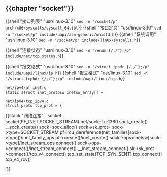 ## {{chapter "socket"}}

{{shell "接口列表" "usr/linux-3.10" `sed -n "/socket/p" arch/x86/syscalls/syscall_64.tbl`}}
{{shell "接口定义" "usr/linux-3.10" `sed -n "/socket/p" include/uapi/asm-generic/unistd.h`}}
{{shell "系统调用" "usr/linux-3.10" `sed -n "/socket/p" include/linux/syscalls.h`}}

{{shell "连接状态" "usr/linux-3.10" `sed -n "/enum {/,/^};/p" include/net/tcp_states.h`}}

{{shell "报文格式" "usr/linux-3.10" `sed -n "/struct iphdr {/,/^};/p" include/uapi/linux/ip.h`}}
{{shell "报文格式" "usr/linux-3.10" `sed -n "/struct tcphdr {/,/^};/p" include/uapi/linux/tcp.h`}}

```
net/ipv4/af_inet.c
static struct inet_protosw inetsw_array[] =

net/ipv4/tcp_ipv4.c
struct proto tcp_prot = {
```

{{stack "网络连接" `
socket
    socket(PF_INET,SOCKET_STREAM):net/socket.c:1360
        sock_create()
            __sock_create()
                sock=sock_alloc()
					sock->sk_prot=
                sock->type=SOCKET_STREAM
                pf=rcu_dereference(net_families[sock->type])/inet_family_ops
                pf->create()/inet_create()
                    sock->ops=inetsw[sock->type]/inet_stream_ops
    connect()
        sock->ops->connect()/inet_stream_connect()
            __inet_stream_connect()
                sk->sk_prot->connect()/tcp_v4_connect()
            tcp_set_state(TCP_SYN_SENT)
            tcp_connect()
    tcp_v4_rcv()

`}}

